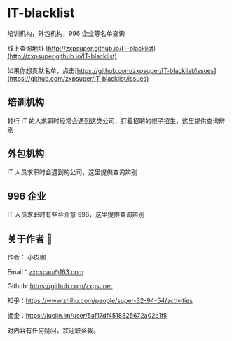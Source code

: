 # IT-blacklist

培训机构，外包机构，996 企业等名单查询

线上查询地址 [http://zxpsuper.github.io/IT-blacklist](http://zxpsuper.github.io/IT-blacklist)

如果你想贡献名单，点击[https://github.com/zxpsuper/IT-blacklist/issues](https://github.com/zxpsuper/IT-blacklist/issues)

## 培训机构

转行 IT 的人求职时经常会遇到这类公司，打着招聘的幌子招生，这里提供查询辨别

## 外包机构

IT 人员求职时会遇到的公司，这里提供查询辨别

## 996 企业

IT 人员求职时有些会介意 996，这里提供查询辨别

## 关于作者 :boy:

作者： 小皮咖

Email：zxpscau@163.com

Github: https://github.com/zxpsuper

知乎：https://www.zhihu.com/people/super-32-94-54/activities

掘金：https://juejin.im/user/5af17df4518825672a02e1f5

对内容有任何疑问，欢迎联系我。
